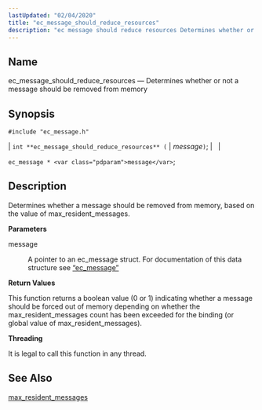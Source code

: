 ```yaml
---
lastUpdated: "02/04/2020"
title: "ec_message_should_reduce_resources"
description: "ec message should reduce resources Determines whether or not a message should be removed from memory int ec message should reduce resources message ec message message Determines whether a message should be removed from memory based on the value of max resident messages message A pointer to an ec message..."
---
```


<a name="apis.ec_message_should_reduce_resources"></a> 
## Name

ec_message_should_reduce_resources — Determines whether or not a message should be removed from memory

## Synopsis

`#include "ec_message.h"`

| `int **ec_message_should_reduce_resources** (` | <var class="pdparam">message</var>`)`; |   |

`ec_message * <var class="pdparam">message</var>`;<a name="idp57167888"></a> 
## Description

Determines whether a message should be removed from memory, based on the value of max_resident_messages.

**<a name="idp57169184"></a> Parameters**

<dl class="variablelist">

<dt>message</dt>

<dd>

A pointer to an ec_message struct. For documentation of this data structure see [“ec_message”](/momentum/3/3-api/structs-ec-message)

</dd>

</dl>

**<a name="idp57172544"></a> Return Values**

This function returns a boolean value (0 or 1) indicating whether a message should be forced out of memory depending on whether the max_resident_messages count has been exceeded for the binding (or global value of max_resident_messages).

**<a name="idp57173696"></a> Threading**

It is legal to call this function in any thread.

<a name="idp57174800"></a> 
## See Also

[max_resident_messages](/momentum/3/3-reference/3-reference-conf-ref-max-resident-messages)